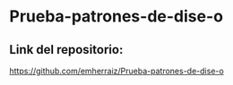# Prueba-patrones-de-dise-o

## Link del repositorio:

https://github.com/emherraiz/Prueba-patrones-de-dise-o
